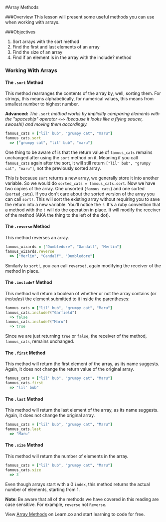 #Array Methods

###Overview
This lesson will present some useful methods you can use when working with arrays.

###Objectives
1. Sort arrays with the sort method
2. Find the first and last elements of an array
3. Find the size of an array
4. Find if an element is in the array with the include? method

### Working With Arrays

#### The `.sort` Method
This method rearranges the contents of the array by, well, sorting them. For strings, this means alphabetically, for numerical values, this means from smallest number to highest number.

**Advanced:** ​*The*​ `.sort` ​*method works by implicitly comparing elements with the "spaceship" operator*​ `<=>` ​*(because it looks like a flying saucer, swoosh!) and moving them accordingly.*​

```ruby
famous_cats = ["lil' bub", "grumpy cat", "maru"]
famous_cats.sort
  => ["grumpy cat", "lil' bub", "maru"]
```
One thing to be aware of is that the return value of `famous_cats` remains unchanged after using the `sort` method on it. Meaning if you call `famous_cats` again after the sort, it will still return `["lil' bub", "grumpy cat", "maru"]`, not the previously sorted array.

This is because `sort` returns a new array, we generally store it into another variable. So we would do `sorted_cats = famous_cats.sort`. Now we have two copies of the array. One unsorted (`famous_cats`) and one sorted (`sorted_cats`). If you don't care about the sorted version of the array you can call `sort!`. This will sort the existing array without requiring you to save the return into a new variable. You'll notice the `!`. It's a ruby convention that a method with the `!` will do the operation in place. It will modify the receiver of the method (AKA the thing to the left of the dot).

#### The `.reverse` Method
This method reverses an array.
```ruby  
famous_wizards = ["Dumbledore", "Gandalf", "Merlin"]
famous_wizards.reverse
  => ["Merlin", "Gandalf", "Dumbledore"]
```

Similarly to `sort!`, you can call `reverse!`, again modifying the receiver of the method in place.

#### The `.include?` Method
This method will return a boolean of whether or not the array contains (or ​*includes*​) the element submitted to it inside the parentheses:

```ruby
famous_cats = ["lil' bub", "grumpy cat", "Maru"]
famous_cats.include?("Garfield")
  => false
famous_cats.include?("Maru")
  => true
```
Since we are just returning `true` or `false`, the receiver of the method, `famous_cats`, remains unchanged.

#### The `.first` Method
This method will return the first element of the array, as its name suggests. Again, it does not change the return value of the original array.

```ruby
famous_cats = ["lil' bub", "grumpy cat", "Maru"]
famous_cats.first
  => "lil' bub"
```

#### The `.last` Method
This method will return the last element of the array, as its name suggests. Again, it does not change the original array.

```ruby
famous_cats = ["lil' bub", "grumpy cat", "Maru"]
famous_cats.last
  => "Maru"
```


#### The `.size` Method
This method will return the number of elements in the array.

```ruby
famous_cats = ["lil' bub", "grumpy cat", "Maru"]
famous_cats.size
  => 3
```
Even though arrays start with a 0 `index`, this method returns the actual number of elements, starting from 1.

**Note**: Be aware that all of the methods we have covered in this reading are case sensitive. For example, `reverse` not `Reverse`.

<p data-visibility='hidden'>View <a href='https://learn.co/lessons/array-methods-readme' title='Array Methods'>Array Methods</a> on Learn.co and start learning to code for free.</p>
